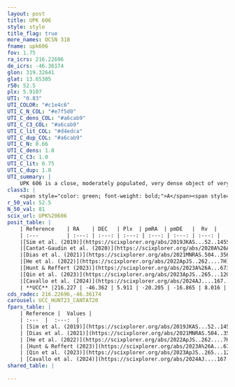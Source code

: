 ```yaml
---
layout: post
title: UPK 606
style: style
title_flag: true
more_names: OCSN 318
fname: upk606
fov: 1.75
ra_icrs: 216.22696
de_icrs: -46.36174
glon: 319.32641
glat: 13.65305
r50: 52.5
plx: 5.9107
UTI: "0.83"
UTI_COLOR: "#c1e4c6"
UTI_C_N_COL: "#e7f5d0"
UTI_C_dens_COL: "#a6cab9"
UTI_C_C3_COL: "#a6cab9"
UTI_C_lit_COL: "#d4edca"
UTI_C_dup_COL: "#a6cab9"
UTI_C_N: 0.66
UTI_C_dens: 1.0
UTI_C_C3: 1.0
UTI_C_lit: 0.75
UTI_C_dup: 1.0
UTI_summary: |
    UPK 606 is a close, moderately populated, very dense object of very high C3 quality. It is well-studied in the literature.
class3: |
    <span style="color: green; font-weight: bold;">A</span><span style="color: green; font-weight: bold;">A</span>
r_50_val: 52.5
N_50_val: 81
scix_url: UPK%20606
posit_table: |
    | Reference    | RA    | DEC   | Plx  | pmRA  | pmDE   |  Rv  |
    | :---         | :---: | :---: | :---: | :---: | :---: | :---: |
    |[Sim et al. (2019)](https://scixplorer.org/abs/2019JKAS...52..145S) | 215.922 | -46.337 | -- | -20.26 | -16.8 | -- |
    |[Cantat-Gaudin et al. (2020)](https://scixplorer.org/abs/2020A%26A...640A...1C) | 216.12 | -46.39 | 5.877 | -20.156 | -16.704 | -- |
    |[Dias et al. (2021)](https://scixplorer.org/abs/2021MNRAS.504..356D) | 216.13 | -46.363 | 5.882 | -20.147 | -16.551 | 10.435 |
    |[He et al. (2022)](https://scixplorer.org/abs/2022ApJS..262....7H) | 216.025 | -46.292 | 5.915 | -20.229 | -16.923 | -- |
    |[Hunt & Reffert (2023)](https://scixplorer.org/abs/2023A%26A...673A.114H) | 215.891 | -46.424 | 5.898 | -20.06 | -16.891 | 7.448 |
    |[Qin et al. (2023)](https://scixplorer.org/abs/2023ApJS..265...12Q) | 216.03 | -46.44 | 5.89 | -20.03 | -16.83 | 6.48 |
    |[Cavallo et al. (2024)](https://scixplorer.org/abs/2024AJ....167...12C) | 216.214 | -46.097 | 5.893 | -- | -- | -- |
    | **UCC** |216.227 | -46.362 | 5.911 | -20.205 | -16.865 | 8.016 | 
cds_radec: 216.22696,-46.36174
carousel: UCC_HUNT23_CANTAT20
fpars_table: |
    | Reference |  Values |
    | :---  |  :---:  |
    | [Sim et al. (2019)](https://scixplorer.org/abs/2019JKAS...52..145S) | `d_pc=170, log(age)=7.1` |
    | [Dias et al. (2021)](https://scixplorer.org/abs/2021MNRAS.504..356D) | `Av=0.133, Dist=167, logage=7.231, [Fe/H]=-0.052` |
    | [He et al. (2022)](https://scixplorer.org/abs/2022ApJS..262....7H) | `A0=0.05, logAge=7.15` |
    | [Hunt & Reffert (2023)](https://scixplorer.org/abs/2023A%26A...673A.114H) | `AV50=0.344, diffAV50=0.541, MOD50=6.108, logAge50=6.981` |
    | [Qin et al. (2023)](https://scixplorer.org/abs/2023ApJS..265...12Q) | `E(B-V)=0.07, m-M=6.26, logt=7.1` |
    | [Cavallo et al. (2024)](https://scixplorer.org/abs/2024AJ....167...12C) | `AV50=0.86, dMod50=6.12, logAge50=7.22, [Fe/H]50=0.06` |
shared_table: |
    
---
```

